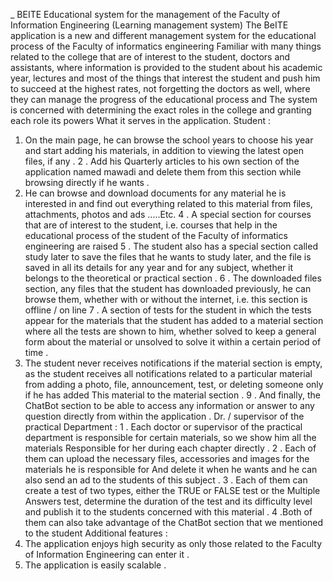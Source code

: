  _ BEITE
Educational system for the management of the Faculty of Information Engineering
(Learning management system)
The BeITE application is a new and different management system for the educational process of the Faculty of informatics engineering 
Familiar with many things related to the college that are of interest to the student, doctors and assistants, where information is provided to the student about his academic year, lectures and most of the things that interest the student and push him to succeed at the highest rates, not forgetting the doctors as well, where they can manage the progress of the educational process and
The system is concerned with determining the exact roles in the college and granting each role its powers 
What it serves in the application.
Student : 
1.  On the main page, he can browse the school years to choose his year and start adding his materials, in addition to viewing the latest open files, if any .
 2 . Add his Quarterly articles to his own section of the application named mawadi and delete them from this section while browsing directly if he wants .
 3. He can browse and download documents for any material he is interested in and find out everything related to this material from files, attachments, photos and ads .....Etc.
4 . A special section for courses that are of interest to the student, i.e. courses that help in the educational process of the student of the Faculty of informatics engineering are raised 
5 . The student also has a special section called study later to save the files that he wants to study later, and the file is saved in all its details for any year and for any subject, whether it belongs to the theoretical or practical section .
6 . The downloaded files section, any files that the student has downloaded previously, he can browse them, whether with or without the internet, i.e. this section is offline / on line 
7 . A section of tests for the student in which the tests appear for the materials that the student has added to a material section where all the tests are shown to him, whether solved to keep a general form about the material or unsolved to solve it within a certain period of time . 
8. The student never receives notifications if the material section is empty, as the student receives all notifications related to a particular material from adding a photo, file, announcement, test, or deleting someone only if he has added This material to the material section .
9 . And finally, the ChatBot section to be able to access any information or answer to any question directly from within the application .
 Dr. / supervisor of the practical Department : 
1 . Each doctor or supervisor of the practical department is responsible for certain materials, so we show him all the materials 
Responsible for her during each chapter directly . 
2 . Each of them can upload the necessary files, accessories and images for the materials he is responsible for 
And delete it when he wants and he can also send an ad to the students of this subject .
3 . Each of them can create a test of two types, either the TRUE or FALSE test or the Multiple Answers test, determine the duration of the test and its difficulty level and publish it to the students concerned with this material .
4 .Both of them can also take advantage of the ChatBot section that we mentioned to the student 
Additional features : 
1. The application enjoys high security as only those related to the Faculty of Information Engineering can enter it .
2. The application is easily scalable .
